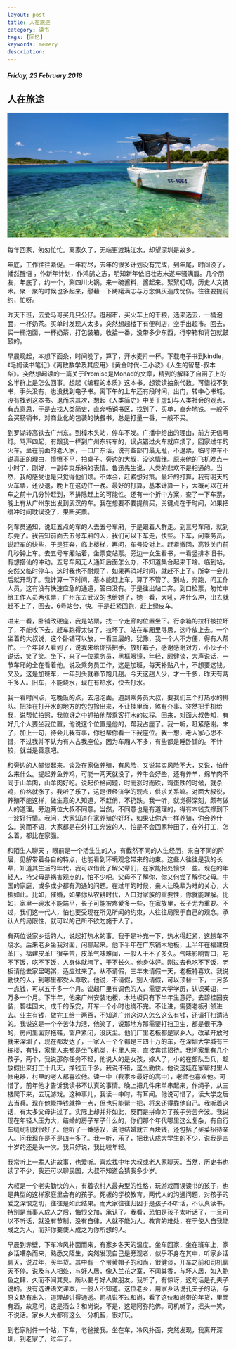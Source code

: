 ```yaml
---
layout: post
title: 人在旅途
category: 读书
tags: [回忆]
keywords: memery
description:
---
```


##### Friday, 23 February 2018

## 人在旅途

![nice](/../../assets/img/book/2018/landscape_2.jpg)


每年回家，匆匆忙忙。离家久了，无端更渡珠江水，却望深圳是故乡。

年底，工作往往紧促。一年将尽，去年的很多计划没有完成，到年尾，时间没了，幡然醒悟 ，作新年计划，作鸿鹄之志，明知新年依旧壮志未遂牢骚满腹。几个朋友，年底了，约一个，涮四川火锅，来一碗酱料，酱起来。絮絮叨叨，历史人文技术。聚一聚的时候也多起来，慰藉一下踌躇满志与万念俱灰造成忧伤。往往要提前约，忙呀。

昨天下班，去爱马哥买几只公仔。逛超市，买火车上的干粮，选来选去，一桶泡面，一杯奶茶。买单时发现人太多，突然想起楼下有便利店，空手出超市。回去，买一桶泡面，一杯奶茶，打包装箱，收拾一番，没带多少东西，行李箱和背包就鼓鼓的。

早晨晚起，本想下面条，时间晚了，算了，开水麦片一杯。下载电子书到kindle，《毛姆读书笔记》《离散数学及其应用》《黄金时代-王小波》《人生的智慧-叔本华》。突然想起读的一篇关于Promise是Monad的文章，精到的解释了自函子上的幺半群上是怎么回事。想起《编程的本质》这本书，想读读抽象代数。可惜找不到书，手头没有，也没找到电子书。离下午的上车还有段时间，出门，转中心书城。没有找到这本书。退而求其次，想起《人类简史》中关于虚幻与人类社会的观点，有点意思，于是去找人类简史，直奔畅销书区，找到了，买单，直奔地铁。一般不会买畅销书，对商业化的包装的快餐书，总是打量一番，一般不买。

到罗湖转高铁去广州东。到樟木头站，停车不发。广播中给出的理由，前方无信号灯。骂声四起，有跟我一样到广州东转车的，误点错过火车就麻烦了，回家过年的火车。坐在前面的老人家，一口广东话，说有些部门最无耻，不退票，临时停车不说真正的理由，愤愤不平，拍桌子。旁边的大叔，没这情绪。原来他的飞机晚点一小时了，刚好，一副幸灾乐祸的表情。鲁迅先生说，人类的悲欢不是相通的。当然，我的感受也是只觉得他们烦。不体会，赶紧想对策。最坏的打算，我有明天的火车票，还没退，晚上在这边住一晚。最好的打算，基本计算一下，大概可以在开车之前十几分钟赶到，不排除赶上的可能性。还有一个折中方案，查了一下车票，晚上有从广州东出发到武汉的车。我在想要不要提前买，关键点在于时间，如果把缓冲时间耽误没了，果断买票。

列车员通知，说赶五点的车的人去五号车厢，于是跟着人群走。到三号车厢，就到东莞了。我告知前面去五号车厢的人，我们可以下车走，快些。下车，问乘务员，说赶车的快些，于是狂奔，临上楼梯，再问，车号没对上。赶紧撤回，高铁关门前几秒钟上车。去五号车厢站着，坐票变站票。旁边一女生看书，一看竖排本旧书，有想搭讪的冲动。五号车厢无人通知后面怎么办，不知道集合起来干啥。临到站，突然又临时停车。这时我也不耐烦了，如果再消耗时间，就赶不上了。所幸一会儿后就开动了。我计算一下时间，基本能赶上车，算了不管了。到站，奔跑，问工作人员，这有没有快速应急的通道，答曰没有。于是往出站口奔。到口检票，匆忙中给工作人员两张票，广州东去武汉的也给她了，她一看，大吼，冲什么冲，出去就赶不上了，回去，6号站台，快。于是赶紧回跑，赶上绿皮车。

进来一看，卧铺改硬座，我是站票，找一个走廊的位置坐下。行李箱的拉杆被拉坏了，不能收下去。赶车跑得太快了，拉坏了。站在车厢里寻思，这咋放上去。一个坐着的大叔说，这个卧铺可以放，一看三层的，犹豫，我一个人不方便，得有人帮忙。一个年轻人看到了，说我来给你搭把手。放好箱子，感谢感谢对方，小伙子不说话，笑了笑。坐下，来了一位乘务员，黑框眼镜，年轻，颇健谈，大声说话，一节车厢的全在看着他。说及乘务员工作，这是加班，每天补贴八十，不想要这钱。又及，这是加班车，一年到头就春节跑几趟。今天这趟人少，才一千多，昨天有两千多人。旧车，不能烧水，现在有热水，快去打水。

我一看时间点，吃晚饭的点，去泡泡面。遇到乘务员大叔，要我们三个打热水的排队。把挂在打开水的地方的包包拎出来，不让挂里面，煞有介事。突然把手机给我，说帮忙拍照，我惊讶之中抓拍他帮乘客打水的过程。回来，对面大叔告知，有好几个人要坐我位置，他说这个位置是他的，帮我占座了。我一听，赶紧感谢。末了，加上一句，待会儿我有事，你也帮你看一下我座位。我一想，老人家心思不错，不过我并不认为有人占我座位，因为车厢人不多，有些都是睡卧铺的。不计较，就当是善意吧。

和旁边的人攀谈起来。谈及在家做养殖，有风险，又说其实风险不大，又说，怕什么来什么。提起养鱼养鸡，可能一两天就没了，养牛会好些，还有养羊，绵羊肉不同于山羊肉，山羊肉好吃。说起价格问题，时而涨时而跌，鸡蛋跌的时候，就杀鸡，价格就涨了。我听了乐了，这是很经济学的观点，供求关系嘛。对面大叔说，养殖不能这样，做生意的人知道，不赶俏，不扔跌。我一听，就觉得深刻，颇有做人的道理。旁边两位大叔不同意。当然，不同意也是有道理的，得有本钱支撑到下一波好行情。我问，大家知道在家养殖的好坏，如果让你选一样养殖，你会养什么。笑而不语，大家都是在外打工奔波的人，怕是不会回家种田了，在外打工，怎么着，都比在家强。

和陌生人聊天 ，眼前是一个活生生的人，有截然不同的人生经历，来自不同的阶层，见解带着各自的特点，也能看到环境观念带来的约束。这些人往往是我的长辈，知道其生活的年代，我可以借此了解父辈们，在家能相处愉快一些。现在的年轻人，持父母是祸害观点的，怕不少吧。父母不了解你，你又何尝了解你父母。中国的家庭，或多或少都有沟通的问题。在过年的时候，亲人让晚辈为难的关心，大抵如此。比如，催婚，如果你从农耕时代，人口对家族的重要性，你就能理解。比如，家里一碗水不能端平，长子可能被疼爱多一些，在家族里，长子尤为重要。不过，我们这一代人，怕也要受现在所见所闻的约束，人往往局限于自己的观念。承认人的局限性，就可以的己所不欲勿施于人了。

有两位说家乡话的人，说起打热水的事。我于是补充一下，热水得赶紧，这趟车不烧水。后来老乡坐我对面，闲聊起来。他下半年在广东铺木地板，上半年在福建皮革厂。福建皮革厂很辛苦，皮革气味难闻，一般人干不了多久。气味影响胃口，吃不下饭，吃不下饭，人身体就垮了，干不长久。他身体好。刚过去也吃不下饭，老板请他去家里喝粥，适应过来了。从不请假，三年未请假一天，老板特喜欢。我说勤快的人，到哪里都受人尊敬。他说，不请假，别人请假，可以顶替一下，一月多一点钱，可以五千多一个月。说起厂里有调色的人，需要大学学历，认识英语，一万多一个月。下半年，他来广州安装地板，木地板只有下半年生意好。去碧桂园安装，碧桂园大，成千的保安，开车一个小时也绕不完。不让进，需要老板引领进去。业主有钱，做完工给一两百，不知道广州这边人怎么这么有钱，还请打扫清洁的。我说这是一个辛苦体力活，他笑了，说那地方那需要打扫卫生，都是很干净的，房间里面穿拖鞋，窗户紧闭，没灰尘。他们厂里老板都是家乡人，改革开放时就来深圳了，现在都发达了，一家人一个个都是三四十万的车，在深圳大学城有三栋楼，有钱，家里人来都是坐飞机类，村里人来，直接宾馆招待。我问家里有几个孩子，两个，我说那你任务不轻，他说大的是女孩，嫁人了，小的在部队当兵，趁放假出来打工十几天，挣钱五千多。我说不错，这么勤快。他说这娃在家帮村里人修电器，村里的老人都喜欢他。读一中（我家乡最好的高中），老师也喜欢他。可惜了，前年他才告诉我读书不认真的事情。晚上把几件床单串起来，作绳子，从三楼爬下来，去玩游戏。这种事儿，我读一中时，有耳闻。他说可惜了，读大学之后去当兵。现在他能挣钱就挣一点，但也只能帮一把，将来还得靠他自己。我听着这话，有太多父母讲过了。实际上却并非如此，反而是拼命为了孩子劳苦奔波。我说现在年轻人压力大，结婚的房子车子什么的，你们那个年代哪里这么复杂，有自行车缝纫机就很好了。他听了一番感叹，说他结婚就五百块钱，还包括了买菜招待亲人。问我现在是不是四十多了。我一听，乐了，把我认成大学生的不少，说我是四十岁的还是头一次。我只好说，我比较年轻。

我常听上一辈人讲故事，也爱听。喜欢找中年大叔或老人家聊天。当然，历史书也读了不少，我还可以聊民国，大叔不知道会猜我多少岁。

大叔是一个老实勤快的人，有着农村人最典型的性格，玩游戏而误读书的孩子，也是典型的这样家庭里会有的孩子。死板的学校教育，两代人的沟通问题，对孩子的爱之深恨之切，往往是如此结果。而大家往往归因于是孩子不听话，不认真读书，特别是当事人成人之后，悔恨交加，承认了。我看，恐怕是孩子太听话了，一旦可以不听话，就没有节制，没有自律，人就不能为人。教育的难处，在于使人自我能成之为人，而非你要使人成之为你所想的人。

早晨到赤壁，下车冷风扑面而来，有家乡冬天的温度。坐车回家，坐在班车上，家乡话嘈杂而来，熟悉又陌生，突然发现自己是旁观者，似乎不身在其中，听家乡话聊天，说过年，买年货。其中有一个带黄帽子的和尚，很健谈，开车之前和司机聊天不停。说及与人相处，与好人居，像入兰花之室，不闻其香，与坏人居，如入鲍鱼之肆，久而不闻其臭。所以要与好人做朋友。我听了，有惊讶，这句话是孔夫子说的。没有选进语文课本，一般人不知道。这位老乡，用家乡话说孔夫子的话，与原文略有出入，道理却讲得通透。司机说不过和尚，看了这位和尚带的年货，里面有酒，故意问，这是酒么？和尚说，不是，这是阿弥陀佛。司机听了，摇头一笑，不说话。家乡人大都有这么一分机智，很好玩。

到老家附件一个站，下车，老爸接我。坐在车，冷风扑面，突然发现，我离开深圳，到老家了，过年了。
